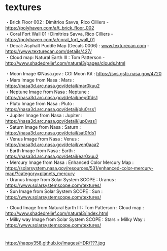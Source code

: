 # textures
・Brick Floor 002 : Dimitrios Savva, Rico Cilliers - https://polyhaven.com/a/t_brick_floor_002  
・Coral Fort Wall 01 : Dimitrios Savva, Rico Cilliers - https://polyhaven.com/a/coral_fort_wall_01  
・Decal: Asphalt Puddle Map (Decals 0006) : www.texturecan.com - https://www.texturecan.com/details/427/  
・Cloud map: Natural Earth III : Tom Patterson - http://www.shadedrelief.com/natural3/pages/clouds.html  

・Moon Image ©Nasa.gov : CGI Moon Kit : https://svs.gsfc.nasa.gov/4720  
・Mars Image from Nasa : Mars : https://nasa3d.arc.nasa.gov/detail/mar0kuu2  
・Neptune Image from Nasa : Neptune : https://nasa3d.arc.nasa.gov/detail/nep0fds1  
・Pluto Image from Nasa : Pluto : https://nasa3d.arc.nasa.gov/detail/plu0rss1  
・Jupiter Image from Nasa : Jupiter : https://nasa3d.arc.nasa.gov/detail/jup0vss1  
・Saturn Image from Nasa : Saturn : https://nasa3d.arc.nasa.gov/detail/sat0fds1  
・Venus Image from Nasa : Venus : https://nasa3d.arc.nasa.gov/detail/ven0aaa2  
・Earth Image from Nasa : Earth : https://nasa3d.arc.nasa.gov/detail/ear0xuu2  
・Mercury Image from Nasa : Enhanced Color Mercury Map : https://solarsystem.nasa.gov/resources/531/enhanced-color-mercury-map/?category=planets_mercury  
・Uranus Image from Solar System SCOPE : Uranus : https://www.solarsystemscope.com/textures/  
・Sun Image from Solar System SCOPE : Sun : https://www.solarsystemscope.com/textures/  
  
・Cloud Image from Natural Earth III : Tom Patterson : Cloud map : http://www.shadedrelief.com/natural3/index.html  
・Milky way Image from Solar System SCOPE : Stars + Milky Way : https://www.solarsystemscope.com/textures/  


# 
https://happy358.github.io/Images/HDR/???.jpg  
